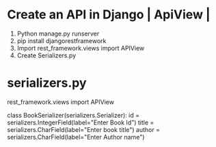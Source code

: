 # Create an API in Django | ApiView | 

1. Python manage.py runserver
2. pip install djangorestframework
3. Import rest_framework.views import APIView
4. Create Serializers.py


# serializers.py 

rest_framework.views import APIView    

class BookSerializer(serializers.Serializer):
    id = serializers.IntegerField(label="Enter Book Id")
    title = serializers.CharField(label="Enter book title")
    author = serializers.CharField(label="Enter Author name")
